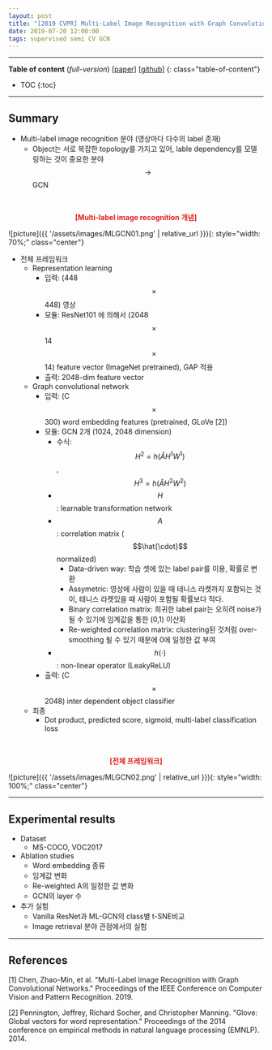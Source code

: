 ```yaml
---
layout: post
title: "[2019 CVPR] Multi-Label Image Recognition with Graph Convolutional Networks (*incomplete*)"
date: 2019-07-20 12:00:00
tags: supervised semi CV GCN
---
```


<!--more-->

---

**Table of content** (*full-version*)
[[paper]](https://arxiv.org/pdf/1904.03582.pdf) [[github]](https://github.com/Megvii-Nanjing/ML_GCN)
{: class="table-of-content"}
* TOC
{:toc}

---

## Summary


- Multi-label image recognition 분야 (영상마다 다수의 label 존재)
  - Object는 서로 복잡한 topology를 가지고 있어, lable dependency를 모델링하는 것이 중요한 분야 $$\rightarrow$$ GCN
  
<br/>
<p align="center" style="color: #e01f1f; font-weight: bold;">[Multi-label image recognition 개념]</p>
![picture]({{ '/assets/images/MLGCN01.png' | relative_url }}){: style="width: 70%;" class="center"}
<br/>

- 전체 프레임워크
  - Representation learning
    - 입력: (448 $$\times$$ 448) 영상
    - 모듈: ResNet101 에 의해서 (2048 $$\times$$ 14 $$\times$$ 14) feature vector (ImageNet pretrained), GAP 적용
    - 출력: 2048-dim feature vector
  - Graph convolutional network
    - 입력: (C $$\times$$ 300) word embedding features (pretrained, GLoVe [2])
    - 모듈: GCN 2개 (1024, 2048 dimension)
      - 수식: $$H^2 = h(\hat{A} H^1 W^1)$$, $$H^3 = h(\hat{A} H^2 W^2)$$
      - $$H$$: learnable transformation network
      - $$A$$: correlation matrix ($$\hat{\cdot}$$ normalized)
        - Data-driven way: 학습 셋에 있는 label pair를 이용, 확률로 변환
        - Assymetric: 영상에 사람이 있을 때 테니스 라켓까지 포함되는 것이, 테니스 라켓있을 때 사람이 포함될 확률보다 적다.
        - Binary correlation matrix: 희귀한 label pair는 오히려 noise가 될 수 있기에 임계값을 통한 (0,1) 이산화
        - Re-weighted correlation matrix: clustering된 것처럼 over-smoothing 될 수 있기 때문에 0에 일정한 값 부여
      - $$h(\cdot)$$: non-linear operator (LeakyReLU)
    - 출력: (C $$\times$$ 2048) inter dependent object classifier
  - 최종
    - Dot product, predicted score, sigmoid, multi-label classification loss

<br/>
<p align="center" style="color: #e01f1f; font-weight: bold;">[전체 프레임워크]</p>
![picture]({{ '/assets/images/MLGCN02.png' | relative_url }}){: style="width: 100%;" class="center"}
<br/>

---
  
## Experimental results


- Dataset
  - MS-COCO, VOC2017
- Ablation studies
  - Word embedding 종류
  - 임계값 변화
  - Re-weighted A의 일정한 값 변화
  - GCN의 layer 수 
- 추가 실험
  - Vanilla ResNet과 ML-GCN의 class별 t-SNE비교
  - Image retrieval 분야 관점에서의 실험
  

---

## References

[1] Chen, Zhao-Min, et al. "Multi-Label Image Recognition with Graph Convolutional Networks." Proceedings of the IEEE Conference on Computer Vision and Pattern Recognition. 2019.

[2] Pennington, Jeffrey, Richard Socher, and Christopher Manning. "Glove: Global vectors for word representation." Proceedings of the 2014 conference on empirical methods in natural language processing (EMNLP). 2014.
